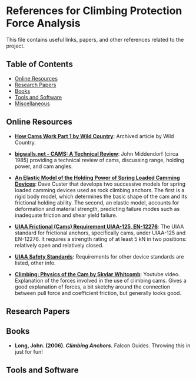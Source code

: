 # References for Climbing Protection Force Analysis

This file contains useful links, papers, and other references related to the project.

## Table of Contents
- [Online Resources](#online-resources)
- [Research Papers](#research-papers)
- [Books](#books)
- [Tools and Software](#tools-and-software)
- [Miscellaneous](#miscellaneous)

## Online Resources
- **[How Cams Work Part 1 by Wild Country](https://web.archive.org/web/20070629123443/http://www.wildcountry.co.uk/HintsandTips/UnderstandingCams/General/)**: Archived article by Wild Country.

- **[bigwalls.net - CAMS: A Technical Review](https://www.bigwalls.net/climb/camf/#:~:text=Range%20and%20holding%20power%20are,cam%20angles%20near%2014.5%20degrees.)**: John Middendorf (circa 1985) providing a technical review of cams, discussing range, holding power, and cam angles.

- **[An Elastic Model of the Holding Power of Spring Loaded Camming Devices](https://web.mit.edu/custer/www/rocking/cams/cams.body.html#:~:text=Figure%204%20shows%20the%20forces,rock%20surface%20drops%20below%20tan)**: Dave Custer that develops two successive models for spring loaded camming devices used as rock climbing anchors. The first is a rigid body model, which determines the basic shape of the cam and its frictional holding ability. The second, an elastic model, accounts for deformation and material strength, predicting failure modes such as inadequate friction and shear yield failure. 

- **[UIAA Frictional (Cams) Requirement UIAA-125, EN-12276](chrome-extension://efaidnbmnnnibpcajpcglclefindmkaj/https://www.theuiaa.org/documents/safety-standards/Pictorial_UIAA125%20Frictional%20Anchors.pdf)**: The UIAA standard for frictional anchors, specifically cams, under UIAA-125 and EN-12276. It requires a strength rating of at least 5 kN in two positions: relatively open and relatively closed. 
- **[UIAA Safety Standards](https://www.theuiaa.org/safety-standards/)**: Requirements for other device standards are listed, other info.

- **[Climbing: Physics of the Cam by Skylar Whitcomb](https://youtu.be/N74jOXh2iwI?si=w13iUa4vwjB3WW5a&t=179)**: Youtube video. Explanation of the forces involved in the use of climbing cams. Gives a good explanation of forces, a bit sketchy around the connection between pull force and coefficient friction, but generally looks good.

## Research Papers

## Books
- **Long, John. (2006). *Climbing Anchors*.** Falcon Guides. Throwing this in just for fun!
  
## Tools and Software


